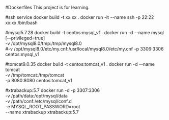 #Dockerfiles
This project is for learning.

#ssh service 
docker build -t xx:xx .
docker run -it --name ssh -p 22:22 xx:xx /bin/bash

#mysql5.7.28
docker build -t centos:mysql_v1 .
docker run -d --name mysql [--privileged=true] \
-v /opt/mysql8.0/tmp:/tmp/mysql8.0 \
#-v /opt/mysql8.0/etc/my.cnf:/usr/local/mysql8.0/etc/my.cnf
-p 3306:3306 centos:mysql_v1

#tomcat9.0.35
docker build -t centos:tomcat_v1 .
docker run -d --name tomcat \
-v /tmp/tomcat:/tmp/tomcat \
-p 8080:8080 centos:tomcat_v1

#xtrabackup:5.7
docker run -d -p 3307:3306 \
-v /path/data:/opt/mysql/data \
-v /path/conf:/etc/mysql/conf.d \
-e MYSQL_ROOT_PASSWORD=root \
--name xtrabackup xtrabackup:5.7


